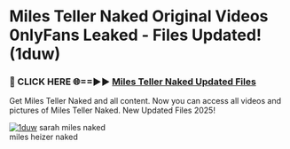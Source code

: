 # Miles Teller Naked Original Videos 0nlyFans Leaked - Files Updated! (1duw)

<h3>🔴 CLICK HERE 🌐==►► <a href="https://tinyurl.com/up5wt9bj" rel="nofollow">Miles Teller Naked Updated Files</a></h3>

Get Miles Teller Naked and all content. Now you can access all videos and pictures of Miles Teller Naked. New Updated Files 2025!

[![1duw](https://i.imgur.com/ABiUzMV.gif)](https://tinyurl.com/up5wt9bj)
sarah miles naked<br>
miles heizer naked